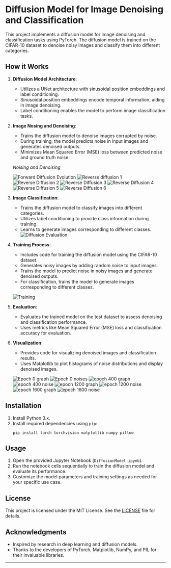 
# Diffusion Model for Image Denoising and Classification

This project implements a diffusion model for image denoising and classification tasks using PyTorch. The diffusion model is trained on the CIFAR-10 dataset to denoise noisy images and classify them into different categories.

## How it Works

1. **Diffusion Model Architecture**:
   - Utilizes a UNet architecture with sinusoidal position embeddings and label conditioning.
   - Sinusoidal position embeddings encode temporal information, aiding in image denoising.
   - Label conditioning enables the model to perform image classification tasks.
    
2. **Image Nosing and Denoising**:
   - Trains the diffusion model to denoise images corrupted by noise.
   - During training, the model predicts noise in input images and generates denoised outputs.
   - Minimizes Mean Squared Error (MSE) loss between predicted noise and ground truth noise.
     
    *Noising and Denoising*
   
    ![Forward Diffusion Evolution](https://github.com/gk-gokul/image_diffusion/assets/108075631/e1c7b9aa-cafa-48a2-bbe1-f700ae3e603c)
    ![Reverse diffusion 1](https://github.com/gk-gokul/image_diffusion/assets/108075631/50bb4e55-a3cc-4b56-902e-a78460e5231c)
    ![Reverse Diffusion 2](https://github.com/gk-gokul/image_diffusion/assets/108075631/42777359-f1df-40db-a135-f4fdcd3340fc)
    ![Reverse Diffusion 3](https://github.com/gk-gokul/image_diffusion/assets/108075631/acb203af-73b5-47fe-870c-3fb1d918e503)
    ![Reverse Diffusion 4](https://github.com/gk-gokul/image_diffusion/assets/108075631/09615c4a-d576-4e67-af64-cbe3470bcbd1)
    ![Reverse Diffusion 5](https://github.com/gk-gokul/image_diffusion/assets/108075631/86a52285-016e-4867-b519-191ebf9e1cd6)
    ![Reverse Diffusion 6](https://github.com/gk-gokul/image_diffusion/assets/108075631/0234af07-0ce7-4d05-af1f-43c7b3e3ac72)

   
4. **Image Classification**:
   - Trains the diffusion model to classify images into different categories.
   - Utilizes label conditioning to provide class information during training.
   - Learns to generate images corresponding to different classes.
   ![Diffusion Evaluation](https://github.com/gk-gokul/image_diffusion/assets/108075631/f8d5b7c6-952f-4e13-85a6-fc1613a7f7a8)

5. **Training Process**:
   - Includes code for training the diffusion model using the CIFAR-10 dataset.
   - Generates noisy images by adding random noise to input images.
   - Trains the model to predict noise in noisy images and generate denoised outputs.
   - For classification, trains the model to generate images corresponding to different classes.

   ![Training](https://github.com/gk-gokul/image_diffusion/assets/108075631/70ae1409-07b1-48f4-88ce-36ec27c9f4ff)

6. **Evaluation**:
   - Evaluates the trained model on the test dataset to assess denoising and classification performance.
   - Uses metrics like Mean Squared Error (MSE) loss and classification accuracy for evaluation.
   

7. **Visualization**:
   - Provides code for visualizing denoised images and classification results.
   - Uses Matplotlib to plot histograms of noise distributions and display denoised images.
  
   ![Epoch 0 graph](https://github.com/gk-gokul/image_diffusion/assets/108075631/b4df352d-e0d9-43cc-8192-0cef28c54237)
   ![Epoch 0 noises](https://github.com/gk-gokul/image_diffusion/assets/108075631/e29077c0-bc3a-4d00-b71d-87c1c38121fd)
   ![epoch 400 graph](https://github.com/gk-gokul/image_diffusion/assets/108075631/dfcef7d5-2b85-420e-a29c-6a4231654814)
   ![epoch 400 noise](https://github.com/gk-gokul/image_diffusion/assets/108075631/f5570877-3c0d-402c-949f-f07b7c8430e1)
   ![epoch 1200 graph](https://github.com/gk-gokul/image_diffusion/assets/108075631/73de4f88-901a-4354-aa93-4e68388bb664)
   ![epoch 1200 noise](https://github.com/gk-gokul/image_diffusion/assets/108075631/77e7e40a-d817-412a-9115-864bbc8b6e86)
   ![epoch 1600 graph](https://github.com/gk-gokul/image_diffusion/assets/108075631/93035cc9-0eab-45fe-90ea-742460733046)
   ![epoch 1600 noise](https://github.com/gk-gokul/image_diffusion/assets/108075631/6f5903c6-cfd6-4184-91f9-24ce0fe78b55)

## Installation

1. Install Python 3.x.
2. Install required dependencies using `pip`:
   ```
   pip install torch torchvision matplotlib numpy pillow
   ```

## Usage

1. Open the provided Jupyter Notebook (`DiffusionModel.ipynb`).
2. Run the notebook cells sequentially to train the diffusion model and evaluate its performance.
3. Customize the model parameters and training settings as needed for your specific use case.

## License

This project is licensed under the MIT License. See the [LICENSE](LICENSE) file for details.

## Acknowledgments

- Inspired by research in deep learning and diffusion models.
- Thanks to the developers of PyTorch, Matplotlib, NumPy, and PIL for their invaluable libraries.

---
